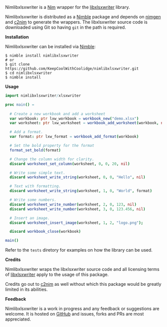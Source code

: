 Nimlibxlsxwriter is a [Nim](https://nim-lang.org/) wrapper for the [libxlsxwriter](https://github.com/jmcnamara/libxlsxwriter) library.

Nimlibxlsxwriter is distributed as a [Nimble](https://github.com/nim-lang/nimble) package and depends on [nimgen](https://github.com/genotrance/nimgen) and [c2nim](https://github.com/nim-lang/c2nim/) to generate the wrappers. The libxlsxwriter source code is downloaded using Git so having ```git``` in the path is required.

__Installation__

Nimlibxlsxwriter can be installed via [Nimble](https://github.com/nim-lang/nimble):

```
$ nimble install nimlibxlsxwriter
# or
$ git clone https://github.com/KeepCoolWithCoolidge/nimlibxlsxwriter.git
$ cd nimlibxlsxwriter
$ nimble install
```

__Usage__

```nim
import nimlibxlsxwriter/xlsxwriter

proc main() =
  
  # Create a new workbook and add a worksheet
  var workbook: ptr lxw_workbook = workbook_new("demo.xlsx")
  var worksheet: ptr lxw_worksheet = workbook_add_worksheet(workbook, nil)

  # Add a format.
  var format: ptr lxw_format = workbook_add_format(workbook)

  # Set the bold property for the format
  format_set_bold(format)

  # Change the column width for clarity.
  discard worksheet_set_column(worksheet, 0, 0, 20, nil)

  # Write some simple text.
  discard worksheet_write_string(worksheet, 0, 0, "Hello", nil)

  # Text with formatting.
  discard worksheet_write_string(worksheet, 1, 0, "World", format)

  # Write some numbers.
  discard worksheet_write_number(worksheet, 2, 0, 123, nil)
  discard worksheet_write_number(worksheet, 3, 0, 123.456, nil)

  # Insert an image.
  discard worksheet_insert_image(worksheet, 1, 2, "logo.png");

  discard workbook_close(workbook)

main()
```

Refer to the ```tests``` diretory for examples on how the library can be used.

__Credits__

Nimlibxlsxwriter wraps the libxlsxwriter source code and all licensing terms of [libxlsxwriter](https://github.com/jmcnamara/libxlsxwriter) apply to the usage of this package.

Credits go out to [c2nim](https://github.com/nim-lang/c2nim/) as well without which this package would be greatly limited in its abilities.

__Feedback__

Nimlibxlsxwriter is a work in progress and any feedback or suggestions are welcome. It is hosted on [GitHub](https://github.com/KeepCoolWithCoolidge/nimlibxlsxwriter) and issues, forks and PRs are most appreciated.
